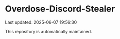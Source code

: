 # Overdose-Discord-Stealer

Last updated: 2025-06-07 19:56:30

This repository is automatically maintained.
